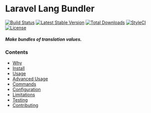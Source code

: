 # Laravel Lang Bundler   
[![Build Status](https://travis-ci.org/zachleigh/laravel-lang-bundler.svg?branch=master)](https://travis-ci.org/zachleigh/laravel-lang-bundler)
[![Latest Stable Version](https://poser.pugx.org/zachleigh/laravel-lang-bundler/version.svg)](//packagist.org/packages/zachleigh/laravel-lang-bundler)
[![Total Downloads](https://poser.pugx.org/zachleigh/laravel-lang-bundler/downloads)](https://packagist.org/packages/zachleigh/laravel-lang-bundler)
[![StyleCI](https://styleci.io/repos/72352058/shield?style=flat)](https://styleci.io/repos/72352058)
[![License](https://poser.pugx.org/zachleigh/laravel-lang-bundler/license.svg)](//packagist.org/packages/zachleigh/laravel-lang-bundler)  
##### Make bundles of translation values. 

### Contents
  - [Why](#why)
  - [Install](#install)
  - [Usage](#usage)
  - [Advanced Usage](#advanced-usage)
  - [Commands](#commands)
  - [Configuration](#configuration)
  - [Limitations](#limitations)
  - [Testing](#testing)
  - [Contributing](#contributing)